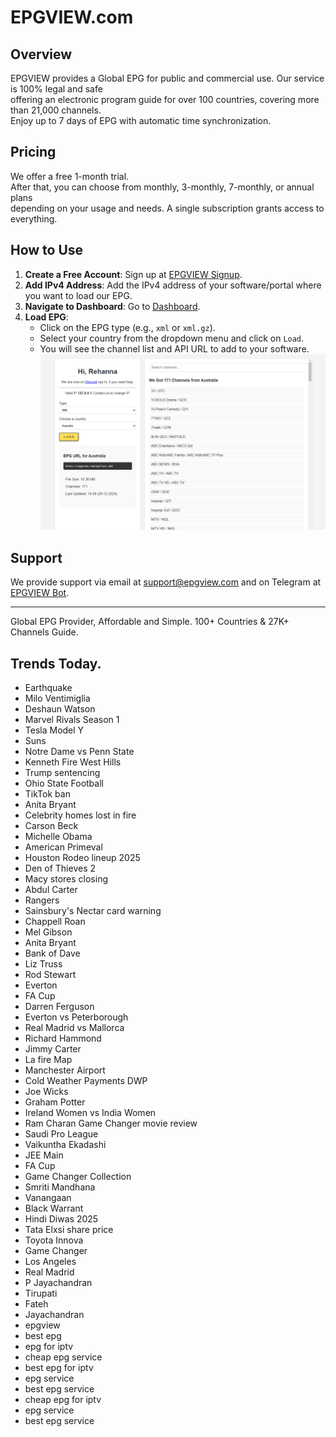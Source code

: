 # EPGVIEW.com



## Overview
EPGVIEW provides a Global EPG for public and commercial use. Our service is 100% legal and safe\
offering an electronic program guide for over 100 countries, covering more than 21,000 channels.\
Enjoy up to 7 days of EPG with automatic time synchronization.

## Pricing
We offer a free 1-month trial. \
After that, you can choose from monthly, 3-monthly, 7-monthly, or annual plans \
depending on your usage and needs. A single subscription grants access to everything.

## How to Use
1. **Create a Free Account**: Sign up at [EPGVIEW Signup](https://epgview.com/signup.php).
2. **Add IPv4 Address**: Add the IPv4 address of your software/portal where you want to load our EPG.
3. **Navigate to Dashboard**: Go to [Dashboard](https://epgview.com/dashboard.php).
4. **Load EPG**:
   - Click on the EPG type (e.g., `xml` or `xml.gz`).
   - Select your country from the dropdown menu and click on `Load`.
   - You will see the channel list and API URL to add to your software.
![EPGVIEW](img/dashboard.png)
## Support
We provide support via email at [support@epgview.com](mailto:support@epgview.com) and on Telegram at [EPGVIEW Bot](https://t.me/epgview_bot).

---

Global EPG Provider, Affordable and Simple. 100+ Countries & 27K+ Channels Guide.

## Trends Today.

- Earthquake
- Milo Ventimiglia
- Deshaun Watson
- Marvel Rivals Season 1
- Tesla Model Y
- Suns
- Notre Dame vs Penn State
- Kenneth Fire West Hills
- Trump sentencing
- Ohio State Football
- TikTok ban
- Anita Bryant
- Celebrity homes lost in fire
- Carson Beck
- Michelle Obama
- American Primeval
- Houston Rodeo lineup 2025
- Den of Thieves 2
- Macy stores closing
- Abdul Carter
- Rangers
- Sainsbury's Nectar card warning
- Chappell Roan
- Mel Gibson
- Anita Bryant
- Bank of Dave
- Liz Truss
- Rod Stewart
- Everton
- FA Cup
- Darren Ferguson
- Everton vs Peterborough
- Real Madrid vs Mallorca
- Richard Hammond
- Jimmy Carter
- La fire Map
- Manchester Airport
- Cold Weather Payments DWP
- Joe Wicks
- Graham Potter
- Ireland Women vs India Women
- Ram Charan Game Changer movie review
- Saudi Pro League
- Vaikuntha Ekadashi
- JEE Main
- FA Cup
- Game Changer Collection
- Smriti Mandhana
- Vanangaan
- Black Warrant
- Hindi Diwas 2025
- Tata Elxsi share price
- Toyota Innova
- Game Changer
- Los Angeles
- Real Madrid
- P Jayachandran
- Tirupati
- Fateh
- Jayachandran
- epgview
- best epg
- epg for iptv
- cheap epg service
- best epg for iptv
- epg service
- best epg service
- cheap epg for iptv
- epg service
- best epg service
